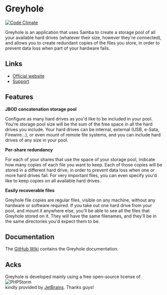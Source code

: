 Greyhole
========

[![Code Climate](https://codeclimate.com/github/gboudreau/Greyhole.png)](https://codeclimate.com/github/gboudreau/Greyhole)

Greyhole is an application that uses Samba to create a storage pool of all your available hard drives (whatever their size, however they're connected), and allows you to create redundant copies of the files you store, in order to prevent data loss when part of your hardware fails.

Links
-----
* [Official website](https://www.greyhole.net/)
* [Support](http://support.greyhole.net)

Features
--------

__JBOD concatenation storage pool__

Configure as many hard drives as you'd like to be included in your pool. You're storage pool size will be the sum of the free space in all the hard drives you include. Your hard drives can be internal, external (USB, e-Sata, Firewire...), or even mount of remote file systems, and you can include hard drives of any size in your pool.

__Per-share redundancy__

For each of your shares that use the space of your storage pool, indicate how many copies of each file you want to keep. Each of those copies will be stored in a different hard drive, in order to prevent data loss when one or more hard drives fail. For very important files, you can even specify you'd like to keep copies on all available hard drives.

__Easily recoverable files__

Greyhole file copies are regular files, visible on any machine, without any hardware or software required. If you take out one hard drive from your pool, and mount it anywhere else, you'll be able to see all the files that Greyhole stored on it. They will have the same filenames, and they'll be in the same directories you'd expect them to be.

Documentation
-------------
The [GitHub Wiki](https://github.com/gboudreau/Greyhole/wiki) contains the Greyhole documentation.

Acks
----
Greyhole is developed mainly using a free open-source license of  
![PHPStorm](http://www.jetbrains.com/phpstorm/documentation/docs/logo_phpstorm.png)  
kindly provided by [JetBrains](http://www.jetbrains.com/). Thanks guys!
